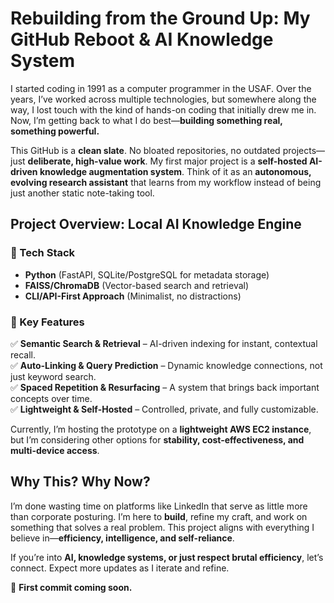 # Rebuilding from the Ground Up: My GitHub Reboot & AI Knowledge System

I started coding in 1991 as a computer programmer in the USAF. Over the years, I’ve worked across multiple technologies, but somewhere along the way, I lost touch with the kind of hands-on coding that initially drew me in. Now, I’m getting back to what I do best—**building something real, something powerful.**

This GitHub is a **clean slate**. No bloated repositories, no outdated projects—just **deliberate, high-value work**. My first major project is a **self-hosted AI-driven knowledge augmentation system**. Think of it as an **autonomous, evolving research assistant** that learns from my workflow instead of being just another static note-taking tool.

## Project Overview: Local AI Knowledge Engine

### 🔹 Tech Stack

- **Python** (FastAPI, SQLite/PostgreSQL for metadata storage)
- **FAISS/ChromaDB** (Vector-based search and retrieval)
- **CLI/API-First Approach** (Minimalist, no distractions)

### 🔹 Key Features

✅ **Semantic Search & Retrieval** – AI-driven indexing for instant, contextual recall.  
✅ **Auto-Linking & Query Prediction** – Dynamic knowledge connections, not just keyword search.  
✅ **Spaced Repetition & Resurfacing** – A system that brings back important concepts over time.  
✅ **Lightweight & Self-Hosted** – Controlled, private, and fully customizable.

Currently, I’m hosting the prototype on a **lightweight AWS EC2 instance**, but I’m considering other options for **stability, cost-effectiveness, and multi-device access**.

## Why This? Why Now?

I’m done wasting time on platforms like LinkedIn that serve as little more than corporate posturing. I’m here to **build**, refine my craft, and work on something that solves a real problem. This project aligns with everything I believe in—**efficiency, intelligence, and self-reliance**.

If you’re into **AI, knowledge systems, or just respect brutal efficiency**, let’s connect. Expect more updates as I iterate and refine.

🚀 **First commit coming soon.**
